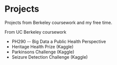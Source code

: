 # Projects
Projects from Berkeley coursework and my free time.

From UC Berkeley coursework
- PH290 -- Big Data a Public Health Perspective
 - Heritage Health Prize (Kaggle)
 - Parkinsons Challenge (Kaggle)
 - Seizure Detection Challenge (Kaggle)
